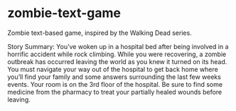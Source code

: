 zombie-text-game
================

Zombie text-based game, inspired by the Walking Dead series.

Story Summary:
You’ve woken up in a hospital bed after being involved in a horrific accident while rock climbing. While you were recovering, a zombie outbreak has occurred leaving the world as you knew it turned on its head. You must navigate your way out of the hospital to get back home where you’ll find your family and some answers surrounding the last few weeks events. Your room is on the 3rd floor of the hospital. Be sure to find some medicine from the pharmacy to treat your partially healed wounds before leaving.
